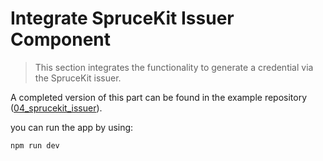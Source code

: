 
# Integrate SpruceKit Issuer Component

> This section integrates the functionality to generate a credential via the SpruceKit issuer. 


A completed version of this part can be found in the example repository ([04_sprucekit_issuer](https://github.com/spruceid/sprucekit-quickstart/tree/main/04_sprucekit_issuer)).


you can run the app by using:

```bash
npm run dev
```